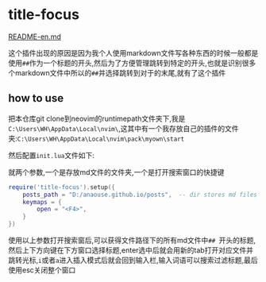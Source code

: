 # title-focus

[README-en.md](./README-en.md)

这个插件出现的原因是因为我个人使用markdown文件写各种东西的时候一般都是使用`##`作为一个标题的开头,然后为了方便管理跳转到特定的开头,也就是识别很多个markdown文件中所以的`##`并选择跳转到对于的末尾,就有了这个插件

## how to use

把本仓库git clone到neovim的runtimepath文件夹下,我是`C:\Users\WH\AppData\Local\nvim\`,这其中有一个我存放自己的插件的文件夹:`C:\Users\WH\AppData\Local\nvim\pack\myown\start`

然后配置`init.lua`文件如下:

就两个参数,一个是存放md文件的文件夹,一个是打开搜索窗口的快捷键

```lua
require('title-focus').setup({
    posts_path = "D:/anaouse.github.io/posts",  -- dir stores md files path
    keymaps = {
        open = "<F4>",
    }
})
```

使用以上参数打开搜索窗后,可以获得文件路径下的所有md文件中`## `开头的标题,然后上下方向键在下方窗口选择标题,enter选中后就会用新的tab打开对应文件并跳转光标,`i`或者`a`进入插入模式后就会回到输入栏,输入词语可以搜索过滤标题,最后使用esc关闭整个窗口
